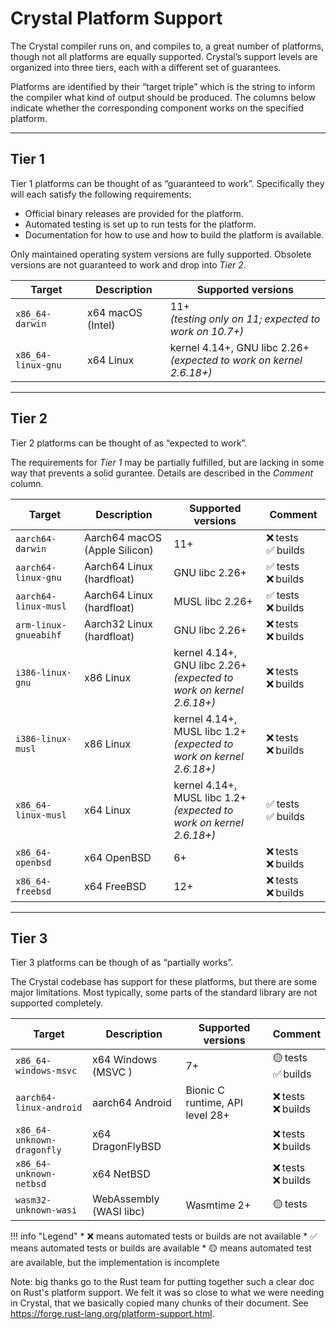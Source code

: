 # Crystal Platform Support

The Crystal compiler runs on, and compiles to, a great number of platforms, though not all platforms are equally supported. Crystal’s support levels are organized into three tiers, each with a different set of guarantees.

Platforms are identified by their “target triple” which is the string to inform the compiler what kind of output should be produced. The columns below indicate whether the corresponding component works on the specified platform.

***

## Tier 1

Tier 1 platforms can be thought of as “guaranteed to work”. Specifically they will each satisfy the following requirements:

* Official binary releases are provided for the platform.
* Automated testing is set up to run tests for the platform.
* Documentation for how to use and how to build the platform is available.

Only maintained operating system versions are fully supported. Obsolete versions are not guaranteed to work
and drop into *Tier 2*.

| Target | Description | Supported versions |
| ------ | ----------- | ------------------ |
| `x86_64-darwin` | x64 macOS (Intel) | 11+<br> *(testing only on 11; expected to work on 10.7+)* |
| `x86_64-linux-gnu` | x64 Linux | kernel 4.14+, GNU libc 2.26+<br> *(expected to work on kernel 2.6.18+)* |

***

## Tier 2

Tier 2 platforms can be thought of as “expected to work”.

The requirements for *Tier 1* may be partially fulfilled, but are lacking in some way that prevents a solid gurantee.
Details are described in the *Comment* column.

| Target | Description | Supported versions | Comment |
| ------ | ----------- | ------------------ | ------- |
| `aarch64-darwin` | Aarch64 macOS (Apple Silicon) | 11+ | ❌ tests ✅ builds
| `aarch64-linux-gnu` | Aarch64 Linux (hardfloat) | GNU libc 2.26+ | ✅ tests ❌ builds
| `aarch64-linux-musl` | Aarch64 Linux (hardfloat) | MUSL libc 2.26+ | ✅ tests ❌ builds
| `arm-linux-gnueabihf` | Aarch32 Linux (hardfloat) | GNU libc 2.26+ | ❌ tests ❌ builds
| `i386-linux-gnu` | x86 Linux | kernel 4.14+, GNU libc 2.26+<br> *(expected to work on kernel 2.6.18+)* | ❌ tests ❌ builds
| `i386-linux-musl` | x86 Linux | kernel 4.14+, MUSL libc 1.2+<br> *(expected to work on kernel 2.6.18+)* | ❌ tests ❌ builds
| `x86_64-linux-musl` | x64 Linux | kernel 4.14+, MUSL libc 1.2+<br> *(expected to work on kernel 2.6.18+)* | ✅ tests ✅ builds
| `x86_64-openbsd` | x64 OpenBSD | 6+ | ❌ tests ❌ builds
| `x86_64-freebsd` | x64 FreeBSD | 12+ | ❌ tests ❌ builds

***

## Tier 3

Tier 3 platforms can be though of as “partially works”.

The Crystal codebase has support for these platforms, but there are some major limitations.
Most typically, some parts of the standard library are not supported completely.

| Target | Description | Supported versions | Comment |
| ------ | ----------- | ------------------ | ------- |
| `x86_64-windows-msvc` | x64 Windows (MSVC ) | 7+ | 🟡 tests<br> ✅ builds |
| `aarch64-linux-android` | aarch64 Android  | Bionic C runtime, API level 28+ | ❌ tests<br> ❌ builds |
| `x86_64-unknown-dragonfly` | x64 DragonFlyBSD | | ❌ tests<br> ❌ builds |
| `x86_64-unknown-netbsd` | x64 NetBSD | | ❌ tests<br> ❌ builds |
| `wasm32-unknown-wasi` | WebAssembly (WASI libc) | Wasmtime 2+ | 🟡 tests |

!!! info "Legend"
    * ❌ means automated tests or builds are not available
    * ✅ means automated tests or builds are available
    * 🟡 means automated test are available, but the implementation is incomplete

Note: big thanks go to the Rust team for putting together such a clear doc on Rust's platform support. We felt it was so close to what we were needing in Crystal, that we basically copied many chunks of their document. See https://forge.rust-lang.org/platform-support.html.
